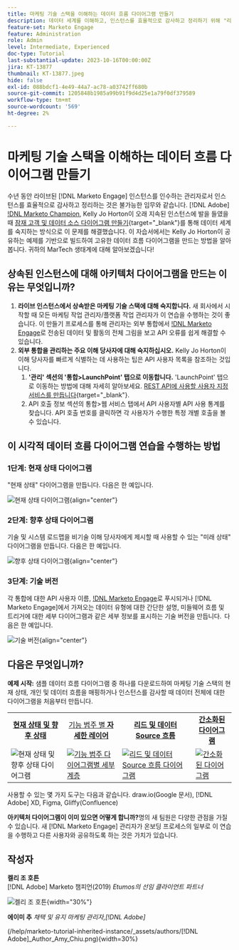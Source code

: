 ```yaml
---
title: 마케팅 기술 스택을 이해하는 데이터 흐름 다이어그램 만들기
description: 데이터 세계를 이해하고, 인스턴스를 효율적으로 감사하고 정리하기 위해 "리드 및 데이터 소스"의 다이어그램을 만드는 방법을 알아봅니다.
feature-set: Marketo Engage
feature: Administration
role: Admin
level: Intermediate, Experienced
doc-type: Tutorial
last-substantial-update: 2023-10-16T00:00:00Z
jira: KT-13877
thumbnail: KT-13877.jpeg
hide: false
exl-id: 088bdcf1-4e49-44a7-ac78-a03742ff680b
source-git-commit: 1205848b1985a99b91f9d4d25e1a79f0df379589
workflow-type: tm+mt
source-wordcount: '569'
ht-degree: 2%

---
```


# 마케팅 기술 스택을 이해하는 데이터 흐름 다이어그램 만들기

수년 동안 라이브된 [!DNL Marketo Engage] 인스턴스를 인수하는 관리자로서 인스턴스를 효율적으로 감사하고 정리하는 것은 불가능한 임무와 같습니다. [!DNL Adobe] [!DNL Marketo Champion](2019), Kelly Jo Horton이 오래 지속된 인스턴스에 발을 들였을 때 [잠재 고객 및 데이터 소스 다이어그램 만들기](https://nation.marketo.com/t5/employee-blogs/understand-your-marketing-technology-and-data-create-this/ba-p/296774){target="_blank"}를 통해 데이터 세계를 숙지하는 방식으로 이 문제를 해결했습니다. 이 자습서에서는 Kelly Jo Horton이 공유하는 예제를 기반으로 빌드하여 고유한 데이터 흐름 다이어그램을 만드는 방법을 알아봅니다. 귀하의 MarTech 생태계에 대해 알아보겠습니다!

## 상속된 인스턴스에 대해 아키텍처 다이어그램을 만드는 이유는 무엇입니까?

1. **라이브 인스턴스에서 상속받은 마케팅 기술 스택에 대해 숙지합니다.** 새 회사에서 시작할 때 모든 마케팅 작업 관리자/플랫폼 작업 관리자가 이 연습을 수행하는 것이 좋습니다. 이 만들기 프로세스를 통해 관리자는 외부 통합에서 [!DNL Marketo Engage](으)로 전송된 데이터 및 활동의 전체 그림을 보고 API 오류를 쉽게 해결할 수 있습니다.
2. **외부 통합을 관리하는 주요 이해 당사자에 대해 숙지하십시오.** Kelly Jo Horton이 이해 당사자를 빠르게 식별하는 데 사용하는 팁은 API 사용자 목록을 참조하는 것입니다.
   1. **&#39;관리&#39; 섹션의 &#39;통합>LaunchPoint&#39; 탭으로 이동합니다.** &#39;LaunchPoint&#39; 탭으로 이동하는 방법에 대해 자세히 알아보세요. [REST API에 사용할 사용자 지정 서비스를 만듭니다](https://experienceleague.adobe.com/docs/marketo/using/product-docs/administration/additional-integrations/create-a-custom-service-for-use-with-rest-api.html){target="_blank"}.
   2. API 호출 정보 섹션의 통합>웹 서비스 탭에서 API 사용자별 API 사용 통계를 찾습니다. API 호출 번호를 클릭하면 각 사용자가 수행한 특정 개별 호출을 볼 수 있습니다.

## 이 시각적 데이터 흐름 다이어그램 연습을 수행하는 방법

### 1단계: 현재 상태 다이어그램

&quot;현재 상태&quot; 다이어그램을 만듭니다. 다음은 한 예입니다.

![현재 상태 다이어그램](/help/marketo-tutorial-inherited-instance/_assets/data-flow-diagram/Current_State_Lead_Data_Sources_KellyJo_Horton.png){align="center"}


### 2단계: 향후 상태 다이어그램

기술 및 시스템 로드맵을 비기술 이해 당사자에게 제시할 때 사용할 수 있는 &quot;미래 상태&quot; 다이어그램을 만듭니다. 다음은 한 예입니다.

![향후 상태 다이어그램](/help/marketo-tutorial-inherited-instance/_assets/data-flow-diagram/Future-State-Lead-Data-Sources-KellyJo-Horton.png){align="center"}

### 3단계: 기술 버전

각 통합에 대한 API 사용자 이름, [!DNL Marketo Engage](으)로 푸시되거나 [!DNL Marketo Engage]에서 가져오는 데이터 유형에 대한 간단한 설명, 미들웨어 흐름 및 트리거에 대한 세부 다이어그램과 같은 세부 정보를 표시하는 기술 버전을 만듭니다.  다음은 한 예입니다.

![기술 버전](/help/marketo-tutorial-inherited-instance/_assets/data-flow-diagram/Lead-Data-Source-Diagram-KellyJo-Horton.png){align="center"}


## 다음은 무엇입니까?

**예제 시작:**
샘플 데이터 흐름 다이어그램 중 하나를 다운로드하여 마케팅 기술 스택의 현재 상태, 개인 및 데이터 흐름을 매핑하거나 인스턴스를 감사할 때 데이터 전체에 대한 다이어그램을 처음부터 만듭니다.


<table style="table-layout:fixed">
   <tr>  
      <td style="border: 0;">
      <div style="text-align: center;">
          <a href="./_assets/downloads/Current_Future_State_Lead_Data_Sources.zip">
            <strong>현재 상태 및 향후 상태</strong>
         </a>
      </div>
      </td>
      <td style="border: 0;">
      <div style="text-align: center;">
         <a href="./_assets/downloads/Detailed_Layers_by_Functional_Category_Stacked_Technologies.zip">
         기능 범주 </strong>별 <strong>자세한 레이어   
         </a>
      </div>
      </td>
      <td style="border: 0;">
         <div style="text-align: center;">
         <a href="./_assets/downloads/Lead_Data_Source.zip">
           <strong>리드 및 데이터 Source 흐름 </strong>  
         </a>
         </div>
       </td> 
       <td style="border: 0;">
         <div style="text-align: center;">
         <a href="./_assets/downloads/Simple_World_Class_Stage_Stack.zip">
          <strong>간소화된 다이어그램</strong>  
         </a>
         </div>
        </td>  
   </tr>
   <tr>
    <td style="border: 0;">
         <div>
          <img alt="현재 상태 및 향후 상태 다이어그램" src="./_assets/Thumbnail_Current-Future State Lead_Data Sources_KellyJo_Horton.png"/>
         </a>
      </div>
      </td>
      <td style="border: 0;">
         <div>
         <a href="./_assets/downloads/Detailed_Layers_by_Functional_Category_Stacked_Technologies.zip">
         <img alt="기능 범주 다이어그램별 세부 계층" src="./_assets/Thumbnail_Detailed_Layers_by_Functional_Category_Stacked_Technologies_KellyJo_Horton.png" />
       </a>
         </div>
      </td>
       <td style="border: 0;">
         <div>
            <a href="./_assets/downloads/Lead_Data_Source.zip">
         <img alt="리드 및 데이터 Source 흐름 다이어그램" src="./_assets/Thumbnail_Lead-Data Source Diagram_KellyJo_Horton.png" />
         </a>
         </div>
      </td>
     <td style="border: 0;">
         <div>
            <a href="./_assets/downloads/Simple_World_Class_Stage_Stack.zip">
             <img alt="간소화된 다이어그램" src="./_assets/Thumbnail_Simple_World_Class_Stage_Stack.png" />
         </a>
         </div>
      </td>
</table>

사용할 수 있는 몇 가지 도구는 다음과 같습니다. draw.io(Google 문서), [!DNL Adobe] XD, Figma, Gliffy(Confluence)

**아키텍처 다이어그램이 이미 있으면 어떻게 합니까?**&#x200B;명의 새 팀원은 다양한 관점을 가질 수 있습니다. 새 [!DNL Marketo Engage] 관리자가 온보딩 프로세스의 일부로 이 연습을 수행하고 다른 사용자와 공유하도록 하는 것은 가치가 있습니다.

## 작성자

**켈리 조 호튼**\
[!DNL Adobe] Marketo 챔피언(2019)
*Etumos의 선임 클라이언트 파트너*

![켈리 조 호튼](/help/marketo-tutorial-inherited-instance/_assets/authors/Customer_Author_Kelly_Jo_Horton.png){width="30%"}

**에이미 추**
*채택 및 유지 마케팅 관리자,[!DNL Adobe]*

(/help/marketo-tutorial-inherited-instance/_assets/authors/[!DNL Adobe]_Author_Amy_Chiu.png){width=30%}
